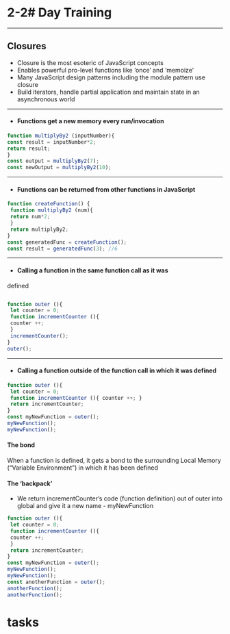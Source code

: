 
# 2-2# Day Training

---
## Closures

- Closure is the most esoteric of JavaScript concepts
- Enables powerful pro-level functions like ‘once’ and ‘memoize’
- Many JavaScript design patterns including the module pattern use closure
- Build iterators, handle partial application and maintain state in an
asynchronous world
---

* ####  Functions get a new memory every run/invocation

```javascript
function multiplyBy2 (inputNumber){
const result = inputNumber*2;
return result;
}
const output = multiplyBy2(7);
const newOutput = multiplyBy2(10);

```
---
* #### Functions can be returned from other functions in JavaScript

```javascript
function createFunction() {
 function multiplyBy2 (num){
 return num*2;
 }
 return multiplyBy2;
}
const generatedFunc = createFunction();
const result = generatedFunc(3); //6

```
---
* #### Calling a function in the same function call as it was
defined
```javascript

function outer (){
 let counter = 0;
 function incrementCounter (){
 counter ++;
 }
 incrementCounter();
}
outer();
```
---
 * #### Calling a function outside of the function call in which it was defined

```javascript
function outer (){
 let counter = 0;
 function incrementCounter (){ counter ++; }
 return incrementCounter;
}
const myNewFunction = outer();
myNewFunction();
myNewFunction();
``````

#### The bond
When a function is defined, it gets a bond to the surrounding Local Memory
(“Variable Environment”) in which it has been defined

#### The ‘backpack’
- We return incrementCounter’s code (function definition) out of outer into
global and give it a new name - myNewFunction
```javascript
function outer (){
 let counter = 0;
 function incrementCounter (){
 counter ++;
 }
 return incrementCounter;
}
const myNewFunction = outer();
myNewFunction();
myNewFunction();
const anotherFunction = outer();
anotherFunction();
anotherFunction();

```

# tasks
